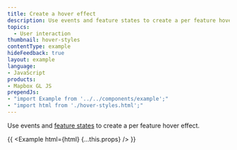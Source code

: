 ```yaml
---
title: Create a hover effect
description: Use events and feature states to create a per feature hover effect.
topics:
  - User interaction
thumbnail: hover-styles
contentType: example
hideFeedback: true
layout: example
language:
- JavaScript
products:
- Mapbox GL JS
prependJs:
- "import Example from '../../components/example';"
- "import html from './hover-styles.html';"
---
```


Use events and [feature states](https://maplibre.org/maplibre-gl-js-docs/api/#map#setfeaturestate) to create a per feature hover effect.

{{ <Example html={html} {...this.props} /> }}
